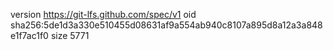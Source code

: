 version https://git-lfs.github.com/spec/v1
oid sha256:5de1d3a330e510455d08631af9a554ab940c8107a895d8a12a3a848e1f7ac1f0
size 5771
